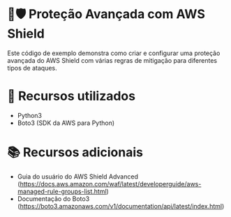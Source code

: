 # 💂🛡️ Proteção Avançada com AWS Shield
Este código de exemplo demonstra como criar e configurar uma proteção avançada do AWS Shield com várias regras de mitigação para diferentes tipos de ataques.


# 🔨 Recursos utilizados

- Python3
- Boto3 (SDK da AWS para Python)

# 📚 Recursos adicionais

- Guia do usuário do AWS Shield Advanced (https://docs.aws.amazon.com/waf/latest/developerguide/aws-managed-rule-groups-list.html)
- Documentação do Boto3 (https://boto3.amazonaws.com/v1/documentation/api/latest/index.html)
